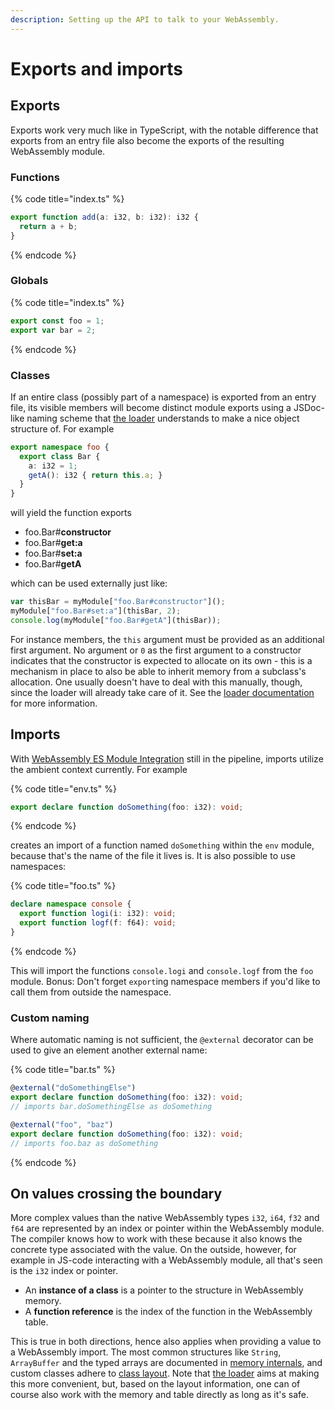 ```yaml
---
description: Setting up the API to talk to your WebAssembly.
---
```


# Exports and imports

## Exports

Exports work very much like in TypeScript, with the notable difference that exports from an entry file also become the exports of the resulting WebAssembly module.

### Functions

{% code title="index.ts" %}
```typescript
export function add(a: i32, b: i32): i32 {
  return a + b;
}
```
{% endcode %}

### Globals

{% code title="index.ts" %}
```typescript
export const foo = 1;
export var bar = 2;
```
{% endcode %}

### Classes

If an entire class \(possibly part of a namespace\) is exported from an entry file, its visible members will become distinct module exports using a JSDoc-like naming scheme that [the loader](loader.md) understands to make a nice object structure of. For example

```typescript
export namespace foo {
  export class Bar {
    a: i32 = 1;
    getA(): i32 { return this.a; }
  }
}
```

will yield the function exports

* foo.Bar\#**constructor**
* foo.Bar\#**get:a**
* foo.Bar\#**set:a**
* foo.Bar\#**getA**

which can be used externally just like:

```javascript
var thisBar = myModule["foo.Bar#constructor"]();
myModule["foo.Bar#set:a"](thisBar, 2);
console.log(myModule["foo.Bar#getA"](thisBar));
```

For instance members, the `this` argument must be provided as an additional first argument. No argument or `0` as the first argument to a constructor indicates that the constructor is expected to allocate on its own - this is a mechanism in place to also be able to inherit memory from a subclass's allocation. One usually doesn't have to deal with this manually, though, since the loader will already take care of it. See the [loader documentation](loader.md) for more information.

## Imports

With [WebAssembly ES Module Integration](https://github.com/WebAssembly/esm-integration) still in the pipeline, imports utilize the ambient context currently. For example

{% code title="env.ts" %}
```typescript
export declare function doSomething(foo: i32): void;
```
{% endcode %}

creates an import of a function named `doSomething` within the `env` module, because that's the name of the file it lives is. It is also possible to use namespaces:

{% code title="foo.ts" %}
```typescript
declare namespace console {
  export function logi(i: i32): void;
  export function logf(f: f64): void;
}
```
{% endcode %}

This will import the functions `console.logi` and `console.logf` from the `foo` module. Bonus: Don't forget `export`ing namespace members if you'd like to call them from outside the namespace.

### Custom naming

Where automatic naming is not sufficient, the `@external` decorator can be used to give an element another external name:

{% code title="bar.ts" %}
```typescript
@external("doSomethingElse")
export declare function doSomething(foo: i32): void;
// imports bar.doSomethingElse as doSomething

@external("foo", "baz")
export declare function doSomething(foo: i32): void;
// imports foo.baz as doSomething
```
{% endcode %}

## On values crossing the boundary

More complex values than the native WebAssembly types `i32`, `i64`, `f32` and `f64` are represented by an index or pointer within the WebAssembly module. The compiler knows how to work with these because it also knows the concrete type associated with the value. On the outside, however, for example in JS-code interacting with a WebAssembly module, all that's seen is the `i32` index or pointer.

* An **instance of a class** is a pointer to the structure in WebAssembly memory.
* A **function reference** is the index of the function in the WebAssembly table.

This is true in both directions, hence also applies when providing a value to a WebAssembly import. The most common structures like `String`, `ArrayBuffer` and the typed arrays are documented in [memory internals](../details/memory.md#internals), and custom classes adhere to [class layout](../details/interoperability.md#class-layout). Note that [the loader](loader.md) aims at making this more convenient, but, based on the layout information, one can of course also work with the memory and table directly as long as it's safe.

